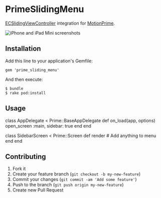 # PrimeSlidingMenu

[ECSlidingViewController](https://github.com/ECSlidingViewController/ECSlidingViewController) integration for [MotionPrime](https://github.com/droidlabs/motion-prime).

![iPhone and iPad Mini screenshots](http://github.com/ECSlidingViewController/ECSlidingViewController/wiki/readme-assets/readme-hero.png)

## Installation

Add this line to your application's Gemfile:

    gem 'prime_sliding_menu'

And then execute:

    $ bundle
    $ rake pod:install

## Usage

  class AppDelegate < Prime::BaseAppDelegate
    def on_load(app, options)
      open_screen :main, sidebar: true
    end
  end

  class SidebarScreen < Prime::Screen
    def render
      # Add anything to menu
    end
  end


## Contributing

1. Fork it
2. Create your feature branch (`git checkout -b my-new-feature`)
3. Commit your changes (`git commit -am 'Add some feature'`)
4. Push to the branch (`git push origin my-new-feature`)
5. Create new Pull Request
